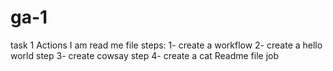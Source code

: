 # ga-1
task 1
Actions I am read me file steps:
1- create a workflow 
2- create a hello world step 
3- create cowsay step 
4- create a cat Readme file job
